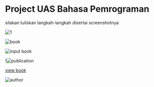 # Project UAS Bahasa Pemrograman
silakan tuliskan langkah-langkah disertai screenshotnya

![1](https://user-images.githubusercontent.com/56709070/72662595-8ea61b00-3a1b-11ea-9135-80cf45dbc0fb.PNG)

![book](https://user-images.githubusercontent.com/56709070/72662607-ada4ad00-3a1b-11ea-95ec-912a4a4bc84e.PNG)

![input book](https://user-images.githubusercontent.com/56709070/72662613-b1383400-3a1b-11ea-94fc-3b8116e144e9.PNG)


!![publication](https://user-images.githubusercontent.com/56709070/72662619-b5fce800-3a1b-11ea-95ff-916247c78483.PNG)

[view book](https://user-images.githubusercontent.com/56709070/72662624-bb5a3280-3a1b-11ea-8c27-a49fc67ee24a.PNG)

![author](https://user-images.githubusercontent.com/56709070/72662602-a4b3db80-3a1b-11ea-9158-dd567792f02b.PNG)
